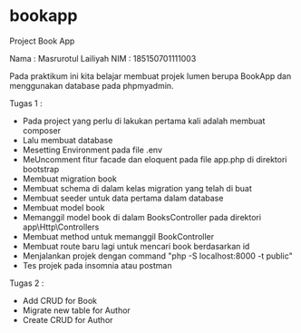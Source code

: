 # bookapp
Project Book App

Nama  : Masrurotul Lailiyah
NIM   : 185150701111003

Pada praktikum ini kita belajar membuat projek lumen berupa BookApp dan menggunakan database pada phpmyadmin.

Tugas 1 :
- Pada project yang perlu di lakukan pertama kali adalah membuat composer
- Lalu membuat database
- Mesetting Environment pada file .env
- MeUncomment fitur facade dan eloquent pada file app.php di direktori bootstrap
- Membuat migration book
- Membuat schema di dalam kelas migration yang telah di buat
- Membuat seeder untuk data pertama dalam database
- Membuat model book
- Memanggil model book di dalam BooksController pada direktori app\Http\Controllers
- Membuat method untuk memanggil BookController
- Membuat route baru lagi untuk mencari book berdasarkan id
- Menjalankan projek dengan command "php -S localhost:8000 -t public"
- Tes projek pada insomnia atau postman

Tugas 2 :
- Add CRUD for Book
- Migrate new table for Author
- Create CRUD for Author
